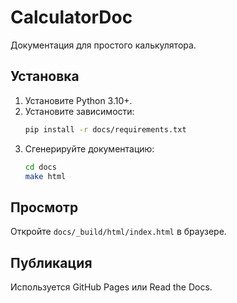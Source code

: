 # CalculatorDoc

Документация для простого калькулятора.

## Установка

1. Установите Python 3.10+.
2. Установите зависимости:
   ```bash
   pip install -r docs/requirements.txt
   ```
3. Сгенерируйте документацию:
   ```bash
   cd docs
   make html
   ```

## Просмотр

Откройте `docs/_build/html/index.html` в браузере.

## Публикация

Используется GitHub Pages или Read the Docs.